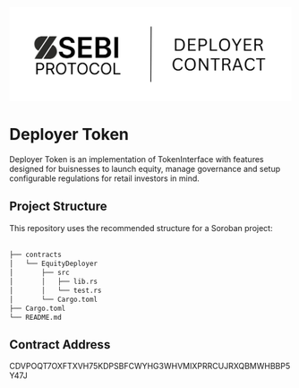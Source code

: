 ![Deployer Banner](/images/deployer.png)

# Deployer Token

Deployer Token is an implementation of TokenInterface with features designed for buisnesses to launch equity, manage governance and setup configurable regulations for retail investors in mind.

## Project Structure

This repository uses the recommended structure for a Soroban project:
```text

├── contracts
│   └── EquityDeployer
│       ├── src
│       │   ├── lib.rs
│       │   └── test.rs
│       └── Cargo.toml
├── Cargo.toml
└── README.md
```

## Contract Address

CDVPOQT7OXFTXVH75KDPSBFCWYHG3WHVMIXPRRCUJRXQBMWHBBP5Y47J
